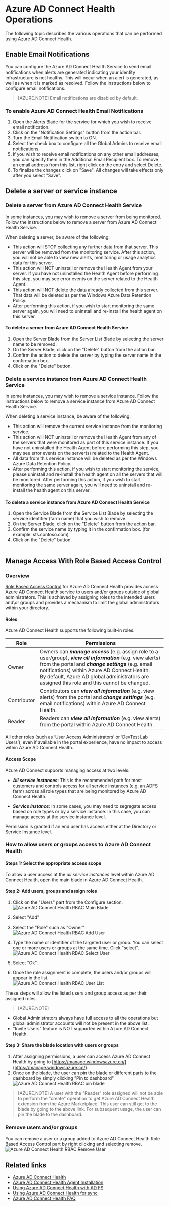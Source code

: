 <properties
	pageTitle="Azure AD Connect Health Operations."
	description="This article describes additional operations that can be performed once you have deployed Azure AD Connect Health."
	services="active-directory"
	documentationCenter=""
	authors="billmath"
	manager="stevenpo"
	editor="curtand"/>

<tags
	ms.service="active-directory"
	ms.date="10/19/2015"
	wacn.date=""/>

# Azure AD Connect Health Operations

The following topic describes the various operations that can be performed using Azure AD Connect Health.

## Enable Email Notifications
You can configure the Azure AD Connect Health Service to send email notifications when alerts are generated indicating your identity  infrastructure is not healthy. This will occur when an alert is generated, as well as when it is marked as resolved. Follow the instructions below to configure email notifications.
>[AZURE.NOTE] Email notifications are disabled by default.


### To enable Azure AD Connect Health Email Notifications

1. Open the Alerts Blade for the service for which you wish to receive email notification.
2. Click on the "Notification Settings" button from the action bar.
3. Turn the Email Notification switch to ON.
4. Select the check box to configure all the Global Admins to receive email notifications.
5. If you wish to receive email notifications on any other email addresses, you can specify them in the Additional Email Recipient box. To remove an email address from this list, right click on the entry and select Delete.
6. To finalize the changes click on "Save". All changes will take effects only after you select "Save".

## Delete a server or service instance

### Delete a server from Azure AD Connect Health Service
In some instances, you may wish to remove a server from being monitored. Follow the instructions below to remove a server from Azure AD Connect Health Service.

When deleting a server, be aware of the following:

- This action will STOP collecting any further data from that server. This server will be removed from the monitoring service. After this action, you will not be able to view new alerts, monitoring or usage analytics data for this server.
- This action will NOT uninstall or remove the Health Agent from your server. If you have not uninstalled the Health Agent before performing this step, you may see error events on the server related to the Health Agent.
- This action will NOT delete the data already collected from this server. That data will be deleted as per the Windows Azure Data Retention Policy.
- After performing this action, if you wish to start monitoring the same server again, you will need to uninstall and re-install the health agent on this server.


#### To delete a server from Azure AD Connect Health Service

1. Open the Server Blade from the Server List Blade by selecting the server name to be removed.
2. On the Server Blade, click on the "Delete" button from the action bar.
3. Confirm the action to delete the server by typing the server name in the confirmation box.
4. Click on the "Delete" button.


### Delete a service instance from Azure AD Connect Health Service

In some instances, you may wish to remove a service instance. Follow the instructions below to remove a service instance from Azure AD Connect Health Service.

When deleting a service instance, be aware of the following:

- This action will remove the current service instance from the monitoring service.
- This action will NOT uninstall or remove the Health Agent from any of the servers that were monitored as part of this service instance. If you have not uninstalled the Health Agent before performing this step, you may see error events on the server(s) related to the Health Agent.
- All data from this service instance will be deleted as per the Windows Azure Data Retention Policy.
- After performing this action, if you wish to start monitoring the service, please uninstall and re-install the health agent on all the servers that will be monitored. After performing this action, if you wish to start monitoring the same server again, you will need to uninstall and re-install the health agent on this server.


#### To delete a service instance from Azure AD Connect Health Service

1. Open the Service Blade from the Service List Blade by selecting the service identifier (farm name) that you wish to remove.
2. On the Server Blade, click on the "Delete" button from the action bar.
3. Confirm the service name by typing it in the confirmation box. (for example: sts.contoso.com)
4. Click on the "Delete" button.
<br><br>


[//]: # (Start of RBAC section)
## Manage Access With Role Based Access Control
### Overview
[Role Based Access Control](/documentation/articles/role-based-access-control-configure) for Azure AD Connect Health provides access Azure AD Connect Health service to users and/or groups outside of global administrators. This is achieved by assigning roles to the intended users and\or groups and provides a mechanism to limit the global administrators within your directory.

#### Roles
Azure AD Connect Health supports the following built-in roles.

| Role | Permissions |
| ----------- | ---------- |
| Owner | Owners can ***manage access*** (e.g. assign role to a user/group), ***view all information*** (e.g. view alerts) from the portal and ***change settings*** (e.g. email notifications) within Azure AD Connect Health. <br>By default, Azure AD global administrators are assigned this role and this cannot be changed.  |
|Contributor|  Contributors can ***view all information*** (e.g. view alerts) from the portal and ***change settings*** (e.g. email notifications) within Azure AD Connect Health.|
|Reader| Readers can ***view all information*** (e.g. view alerts) from the portal within Azure AD Connect Health.|

All other roles (such as ‘User Access Administrators’ or ‘DevTest Lab Users’), even if available in the portal experience, have no impact to access within Azure AD Connect Health.

#### Access Scope

Azure AD Connect supports managing access at two levels:

- ***All service instances***: This is the recommended path for most customers and controls access for all service instances (e.g. an ADFS farm) across all role types that are being monitored by Azure AD Connect Health.

- ***Service Instance***: In some cases, you may need to segregate access based on role types or by a service instance. In this case, you can manage access at the service instance level.  

Permission is granted if an end user has access either at the Directory or Service Instance level.


### How to allow users or groups access to Azure AD Connect Health
#### Steps 1: Select the appropriate access scope
To allow a user access at the *all service instances* level within Azure AD Connect Health, open the main blade in Azure AD Connect Health.<br>
#### Step 2: Add users, groups and assign roles
1. Click on the "Users" part from the Configure section.<br>
![Azure AD Connect Health RBAC Main Blade](./media/active-directory-aadconnect-health/RBAC_main_blade.png)
2. Select "Add"
3. Select the "Role" such as "Owner"<br>
![Azure AD Connect Health RBAC Add User ](./media/active-directory-aadconnect-health/RBAC_add.png)
4. Type the name or identifier of the targeted user or group. You can select one or more users or groups at the same time. Click "select".
![Azure AD Connect Health RBAC Select User](./media/active-directory-aadconnect-health/RBAC_select_users.png)
5. Select "Ok".<br>

6. Once the role assignment is complete, the users and/or groups will appear in the list.<br>
![Azure AD Connect Health RBAC User List](./media/active-directory-aadconnect-health/RBAC_user_list.png)

These steps will allow the listed users and group access as per their assigned roles.
>[AZURE.NOTE]
- Global Administrators always have full access to all the operations but global administrator accounts will not be present in the above list.
- "Invite Users" feature is NOT supported within Azure AD Connect Health.

#### Step 3: Share the blade location with users or groups
1. After assigning permissions, a user can access Azure AD Connect Health by going to [https://manage.windowsazure.cn/](https://manage.windowsazure.cn/).
2. Once on the blade, the user can pin the blade or different parts to the dashboard by simply clicking "Pin to dashboard"<br>
![Azure AD Connect Health RBAC pin blade](./media/active-directory-aadconnect-health/RBAC_pin_blade.png)


>[AZURE.NOTE] A user with the "Reader" role assigned will not be able to perform the "create" operation to get Azure AD Connect Health extension from the Azure Marketplace. This user can still get to the blade by going to the above link. For subsequent usage, the user can pin the blade to the dashboard.

### Remove users and/or groups
You can remove a user or a group added to Azure AD Connect Health Role Based Access Control part by right clicking and selecting remove.<br>
![Azure AD Connect Health RBAC Remove User](./media/active-directory-aadconnect-health/RBAC_remove.png)

[//]: # (End of RBAC section)

## Related links

* [Azure AD Connect Health](/documentation/articles/active-directory-aadconnect-health)
* [Azure AD Connect Health Agent Installation](/documentation/articles/active-directory-aadconnect-health-agent-install)
* [Using Azure AD Connect Health with AD FS](/documentation/articles/active-directory-aadconnect-health-adfs)
* [Using Azure AD Connect Health for sync](/documentation/articles/active-directory-aadconnect-health-sync)
* [Azure AD Connect Health FAQ](/documentation/articles/active-directory-aadconnect-health-faq)
